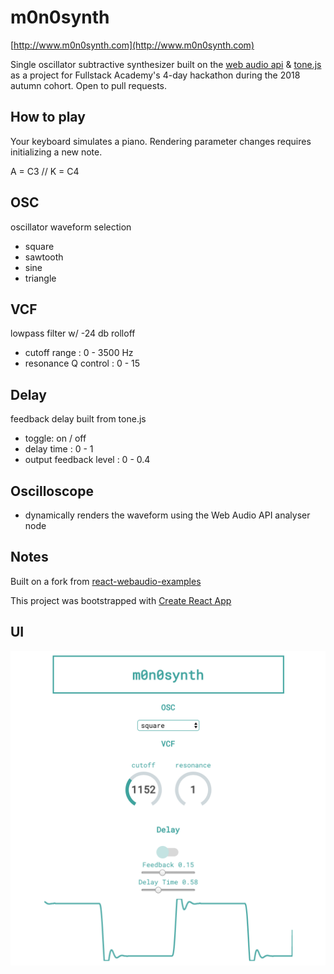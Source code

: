 # m0n0synth

[http://www.m0n0synth.com](http://www.m0n0synth.com)

Single oscillator subtractive synthesizer built on the [web audio api](https://developer.mozilla.org/en-US/docs/Web/API/Web_Audio_API) & [tone.js](https://tonejs.github.io/) as a project for Fullstack Academy's 4-day hackathon during the 2018 autumn cohort. Open to pull requests.

## How to play

Your keyboard simulates a piano. Rendering parameter changes requires initializing a new note.

A = C3 // K = C4

## OSC

oscillator waveform selection

- square
- sawtooth
- sine
- triangle

## VCF

lowpass filter w/ -24 db rolloff

- cutoff range : 0 - 3500 Hz
- resonance Q control : 0 - 15

## Delay

feedback delay built from tone.js

- toggle: on / off
- delay time : 0 - 1
- output feedback level : 0 - 0.4

## Oscilloscope

- dynamically renders the waveform using the Web Audio API analyser node

## Notes

Built on a fork from [react-webaudio-examples](https://github.com/oftenfrequent/react-webaudio-examples)

This project was bootstrapped with [Create React App](https://github.com/facebookincubator/create-react-app)

## UI

![UI](./public/m0n0.png)
